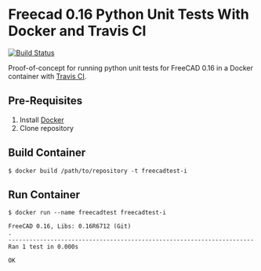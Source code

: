 # Freecad 0.16 Python Unit Tests With Docker and Travis CI
[![Build Status](https://travis-ci.org/gbroques/freecad16-unit-tests-poc.svg?branch=master)](https://travis-ci.org/gbroques/freecad16-unit-tests-poc)

Proof-of-concept for running python unit tests for FreeCAD 0.16 in a Docker container with [Travis CI](https://travis-ci.com/).

## Pre-Requisites
1. Install [Docker](https://www.docker.com/)
2. Clone repository

## Build Container
```
$ docker build /path/to/repository -t freecadtest-i 
```
## Run Container

```
$ docker run --name freecadtest freecadtest-i

FreeCAD 0.16, Libs: 0.16R6712 (Git)
.
----------------------------------------------------------------------
Ran 1 test in 0.000s

OK
```
